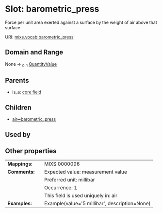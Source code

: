 
# Slot: barometric_press


Force per unit area exerted against a surface by the weight of air above that surface

URI: [mixs.vocab:barometric_press](https://w3id.org/mixs/vocab/barometric_press)


## Domain and Range

None &#8594;  <sub>0..1</sub> [QuantityValue](QuantityValue.md)

## Parents

 *  is_a: [core field](core_field.md)

## Children

 *  [air➞barometric_press](air_barometric_press.md)

## Used by


## Other properties

|  |  |  |
| --- | --- | --- |
| **Mappings:** | | MIXS:0000096 |
| **Comments:** | | Expected value: measurement value |
|  | | Preferred unit: millibar |
|  | | Occurrence: 1 |
|  | | This field is used uniquely in: air |
| **Examples:** | | Example(value='5 millibar', description=None) |

